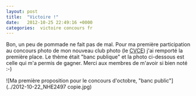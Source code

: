 ```yaml
---
layout: post
title:  "Victoire !"
date:   2012-10-25 22:49:16 +0000
categories:  victoire concours fr
---
```

Bon, un peu de pommade ne fait pas de mal. Pour ma première participation au concours photo de mon nouveau club photo (le [CVCE](http://www.cvce.ch/web/index.php)) j'ai remporté la première place. Le thème était "banc publique" et la photo ci-dessous est celle qui m'a permis de gagner. Merci aux membres de m'avoir si bien noté :-)

![Ma première proposition pour le concours d'octobre, "banc public"](../2012-10-22_NHE2497 copie.jpg)
